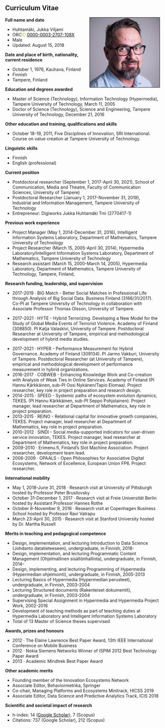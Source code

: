 <style type="text/css">
	a {
		color: black; 
	}
</style>

## Curriculum Vitae ##

<div style="float: right; border: 1px solid black;  width: 45%"><img align="right" src="jukkahuhtamaki-picture-by-jonne-renvall.jpg"/></div>

**Full name and date**

* Huhtamäki, Jukka Viljami 
* ORC<span style="color: #a6ce39">iD</span> [0000-0003-2707-108X](https://orcid.org/0000-0003-2707-108X)
* Male
* Updated: August 15, 2018

**Date and place of birth, nationality, current residence**

* October 1, 1976, Kauhava, Finland
* Finnish
* Tampere, Finland

**Education and degrees awarded**

* Master of Science (Technology), Information Technology (Hypermedia), Tampere University of Technology, March 11, 2005
* Doctor of Science (Technology), Science and Engineering, Tampere University of Technology, December 21, 2016

**Other education and training, qualifications and skills**

* October 18-19, 2011, Five Disciplines of Innovation, SRI International. Course on value creation at Tampere University of Technology.

<!-- other studies aiming at a degree, qualifications or supplementary education and training: name of educational or training programme, extent of education and training, organiser, start and completion (estimated) date of education or training
other skills -->

**Linguistic skills**

* Finnish
* English (professional)

**Current position**

* Postdoctoral researcher (September 1, 2017-April 30, 2021), School of Communication, Media and Theatre, Faculty of Communication Sciences, University of Tampere)
* Postdoctoral Researcher (January 1, 2017-November 31, 2019), Industrial and Information Management, Tampere University of Technology
*	Entrepreneur: Digiworks Jukka Huhtamäki Tmi (2770417-1)
<!-- https://tietopalvelu.ytj.fi/yritystiedot.aspx?yavain=2632417&tarkiste=DA9769530B0B837779FF656156191C04D5DE41F1 -->

**Previous work experience**

* Project Manager (May 1, 2014-December 31, 2016), Intelligent Information Systems Laboratory, Department of Mathematics, Tampere University of Technology
* Project Researcher (March 15, 2005-April 30, 2014), Hypermedia Laboratory/Intelligent Information Systems Laboratory, Department of Mathematics, Tampere University of Technology
* Research assistant (March 15, 2000-March 14, 2005), Hypermedia Laboratory, Department of Mathematics, Tampere University of Technology, Tampere, Finland,

**Research funding, leadership, and supervision**

<!--
Hyper: 1.9.2017–31.8.2021

-->

<!-- 1.9.2017-30.11.2019 -->
<!--  300 000 EUR -->
* 2017-2019 · BIG Match - Better Social Matches in Professional Life through Analysis of Big Social Data. Business Finland (3166/31/2017). Co-PI at Tampere University of Technology in collaboration with Associate Professor Thomas Olsson, University of Tampere.
<!-- 01.09.2017 - 31.08.2021 -->
<!-- 309 180 EUR -->
* 2017-2021 · HYTE - Hybrid Terrorizing. Developing a New Model for the Study of Global Media Events of Terrorist Violence. Academy of Finland (308850). PI Katja Valaskivi, University of Tampere. Postdoctoral Researcher at University of Tampere, empirical and methodological development of hybrid media studies.
<!-- 01.09.2017 - 31.08.2021 -->
<!-- 480 000 EUR -->
* 2017-2021 · HYPER - Performance Measurement for Hybrid Governance. Academy of Finland  (309134). PI Jarmo Vakkuri, University of Tampere. Postdoctoral Researcher (at University of Tampere), empirical and methodological development of performance measurement in hybrid organizations.
*	2016-2017 · COBWEB - Enhancing Knowledge Work and Co-creation with Analysis of Weak Ties in Online Services. Academy of Finland (PI Hannu Kärkkäinen, sub-PI Ossi Nykänen/Tapio Elomaa). Project researcher, key role in project preparation and research design.
*	2014-2015 · SPEED - Systemic paths of ecosystem evolution dynamics, TEKES. (PI Hannu Kärkkäinen, sub-PI Seppo Pohjolainen). Project manager, lead researcher at Department of Mathematics, key role in project preparation.
*	2013-2015 · REINO - Relational capital for innovative growth companies, TEKES. Project manager, lead researcher at Department of Mathematics, key role in project preparation.
*	2010-2012 · SINDI - Social media-supported indicators for user-driven service innovation, TEKES. Project manager, lead researcher at Department of Mathematics, key role in project preparation.
*	2009-2010 · Erimenu.fi, Finland’s Slot Machine Association. Project researcher, development team lead.
*	2006-2009 · OPAALS - Open Philosophies for Associative Digital Ecosystems, Network of Excellence, European Union FP6. Project researcher.

**International mobility**

* May 1, 2018-June 31, 2018 · Research visit at University of Pittsburgh hosted by Professor Peter Brusilovsky
* October 31-December 1, 2017 · Research visit at Freie Universität Berlin hosted by Assistant Professor Hannes Rothe
* October 8-November 9, 2016 · Research visit at Copenhagen Business School hosted by Professor Ravi Vatrapu 
* March 23-April 30, 2015 · Research visit at Stanford University hosted by Dr. Martha Russell

**Merits in teaching and pedagogical competence**

* Design, implementation, and lecturing Introduction to Data Science (Johdanto datatieteeseen), undergraduate, in Finnish, 2018-
* Design, implementation, and lecturing Programmatic Content Management (Ohjelmallinen sisällönhallinta), undergraduate, in Finnish, 2014-
* Design, implementing, and lecturing Programming of Hypermedia (Hypermedian ohjelmointi), undergraduate, in Finnish, 2005-2013
* Lecturing Basics of Hypermedia (Hypermedian perusteet), undergraduate, in Finnish, 2003-2004
* Lecturing Structured documents (Rakenteiset dokumentit), undergraduate, in Finnish, 2003-2004
* Supervising Special Assignment in Hypermedia and Hypermedia Project Work, 2002-2016
* Development of teaching methods as part of teaching duties at Hypermedia Laboratory and Intelligent Information Systems Laboratory
* Total of 13 Master of Science theses supervised

**Awards, prizes and honours**

* 2012 · The Elaine Lawrence Best Paper Award, 13th IEEE International Conference on Mobile Business
* 2012 · Nokia Siemens Networks Winner of ISPIM 2012 Best Technology Paper Award
* 2013 · Academic Mindtrek Best Paper Award

**Other academic merits**

* Founding member of the Innovation Ecosystems Network
* Associate Editor, Behaviormetrika, Springer
* Co-chair, Managing Platforms and Ecosystems Minitrack, HICSS 2019
* Associate Editor, Data Science and Predictive 
Analytics Track, ICIS 2018 

<!-- positions as editor-in-chief, editor, or member of editorial boards of scientific and scholarly journals and publication series
referee for scientific and scholarly journals
administrative responsibilities at higher education institutions or at research organisations, responsibilities in the higher education community
invited keynote lectures abroad -->

**Scientific and societal impact of research**

* h-index: 14 ([Google Scholar](https://scholar.google.fi/citations?user=ZWiTwHQAAAAJ&hl=fi&oi=ao])), 7 (Scopus)
* Citations: 737 (Google Scholar), 212 (Scopus) 
<!-- total number of publications and, e.g., 10 most important and/or most cited publications according to a relevant database (a list of publications according to the Publication Type Classification used by the Ministry of Education, Science and Culture as a separate attachment)
artistic works and processes
merits related to the production and distribution of research results and research data
merits related to the application of research results
invention disclosures, patents and other commercialisation-related merits (e.g. spin-off companies and trademarks)
merits in science communication and expert assignments in the media -->


<!-- Positions of trust in society and other societal merits
significant positions of trust, expert duties and assignments (also research-based policy-advice tasks)
other social merits, honours, medals, decorations and Finnish military rank (optional) -->




